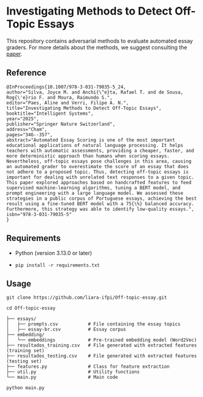 # Investigating Methods to Detect Off-Topic Essays

This repository contains adversarial methods to evaluate automated essay graders. 
For more details about the methods, we suggest consulting the [paper](https://link.springer.com/chapter/10.1007/978-3-031-79035-5_24).

## Reference

```
@InProceedings{10.1007/978-3-031-79035-5_24,
author="Silva, Joyce M. and Anchi{\^e}ta, Rafael T. and de Sousa, Rog{\'e}rio F. and Moura, Raimundo S.",
editor="Paes, Aline and Verri, Filipe A. N.",
title="Investigating Methods to Detect Off-Topic Essays",
booktitle="Intelligent Systems",
year="2025",
publisher="Springer Nature Switzerland",
address="Cham",
pages="346--357",
abstract="Automated Essay Scoring is one of the most important educational applications of natural language processing. It helps teachers with automatic assessments, providing a cheaper, faster, and more deterministic approach than humans when scoring essays. Nevertheless, off-topic essays pose challenges in this area, causing an automated grader to overestimate the score of an essay that does not adhere to a proposed topic. Thus, detecting off-topic essays is important for dealing with unrelated text responses to a given topic. This paper explored approaches based on handcrafted features to feed supervised machine-learning algorithms, tuning a BERT model, and prompt engineering with a large language model. We assessed these strategies in a public corpus of Portuguese essays, achieving the best result using a fine-tuned BERT model with a 75{\%} balanced accuracy. Furthermore, this strategy was able to identify low-quality essays.",
isbn="978-3-031-79035-5"
}
```

## Requirements

* Python (version 3.13.0 or later)
* ```
  pip install -r requirements.txt
  ```

## Usage

```
git clone https://github.com/liara-ifpi/Off-topic-essay.git
```

```
cd Off-topic-essay
```

```
├── essays/
│   ├── prompts.csv           # File containing the essay topics
│   ├── essay-br.csv          # Essay corpus
├── embedding/
│   └── embeddings            # Pre-trained embedding model (Word2Vec)
├── resultados_training.csv   # File generated with extracted features (training set)
├── resultados_testing.csv    # File generated with extracted features (testing set)
├── features.py               # Class for feature extraction
├── util.py                   # Utility functions
└── main.py                   # Main code
```

```
python main.py
```
